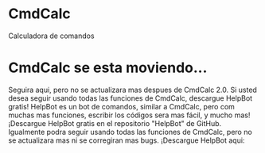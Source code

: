 # CmdCalc
Calculadora de comandos

# CmdCalc se esta moviendo...
Seguira aqui, pero no se actualizara mas despues de CmdCalc 2.0. Si usted desea seguir usando todas las funciones de CmdCalc, descargue HelpBot gratis!
HelpBot es un bot de comandos, similar a CmdCalc, pero com muchas mas funciones, escribir los códigos sera mas fácil, y mucho mas!
¡Descargue HelpBot gratis en el repositorio "HelpBot" de GitHub.
Igualmente podra seguir usando todas las funciones de CmdCalc, pero no se actualizara mas ni se corregiran mas bugs.
¡Descargue HelpBot aqui:
